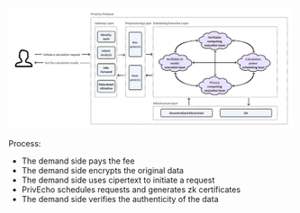 ![architecture.png](../../images/architecture.png)

Process:
- The demand side pays the fee
- The demand side encrypts the original data
- The demand side uses cipertext to initiate a request
- PrivEcho schedules requests and generates zk certificates
- The demand side verifies the authenticity of the data